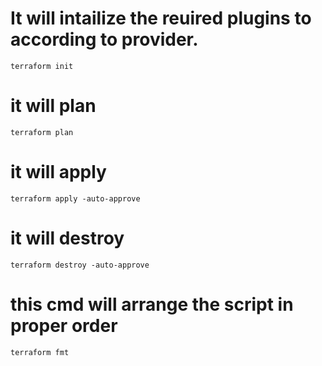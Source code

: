 

# It will intailize the reuired plugins to according to provider.
```
terraform init
```
# it will plan
```
terraform plan
```
# it will apply
```
terraform apply -auto-approve
```
# it will destroy
```
terraform destroy -auto-approve
```
# this cmd will arrange the script in proper order

```
terraform fmt
```